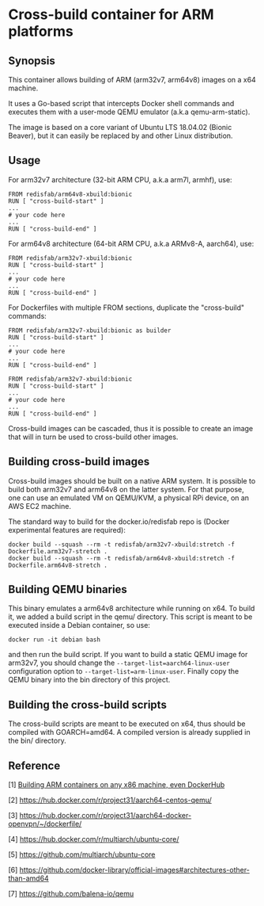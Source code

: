 # Cross-build container for ARM platforms

## Synopsis

This container allows building of ARM (arm32v7, arm64v8) images on a x64 machine.

It uses a Go-based script that intercepts Docker shell commands and executes them with a user-mode QEMU emulator (a.k.a qemu-arm-static).

The image is based on a core variant of Ubuntu LTS 18.04.02 (Bionic Beaver), but it can easily be replaced by and other Linux distribution.

## Usage

For arm32v7 architecture (32-bit ARM CPU, a.k.a arm7l, armhf), use:

```
FROM redisfab/arm64v8-xbuild:bionic
RUN [ "cross-build-start" ]
...
# your code here
...
RUN [ "cross-build-end" ]
```

For arm64v8 architecture (64-bit ARM CPU, a.k.a ARMv8-A, aarch64), use:

```
FROM redisfab/arm32v7-xbuild:bionic
RUN [ "cross-build-start" ]
...
# your code here
...
RUN [ "cross-build-end" ]
```

For Dockerfiles with multiple FROM sections, duplicate the "cross-build" commands:

```
FROM redisfab/arm32v7-xbuild:bionic as builder
RUN [ "cross-build-start" ]
...
# your code here
...
RUN [ "cross-build-end" ]

FROM redisfab/arm32v7-xbuild:bionic
RUN [ "cross-build-start" ]
...
# your code here
...
RUN [ "cross-build-end" ]
```

Cross-build images can be cascaded, thus it is possible to create an image that will in turn be used to cross-build other images.

## Building cross-build images

Cross-build images should be built on a native ARM system. It is possible to build both arm32v7 and arm64v8 on the latter system. For that purpose, one can use an emulated VM on QEMU/KVM, a physical RPi device, on an AWS EC2 machine.

The standard way to build for the docker.io/redisfab repo is (Docker experimental features are required):

```
docker build --squash --rm -t redisfab/arm32v7-xbuild:stretch -f Dockerfile.arm32v7-stretch .
docker build --squash --rm -t redisfab/arm64v8-xbuild:stretch -f Dockerfile.arm64v8-stretch .
```

## Building QEMU binaries

This binary emulates a arm64v8 architecture while running on x64. To build it, we added a build script in the qemu/ directory. This script is meant to be executed inside a Debian container, so use:

```
docker run -it debian bash
```

and then run the build script. If you want to build a static QEMU image for arm32v7, you should change the `--target-list=aarch64-linux-user` configuration option to `--target-list=arm-linux-user`. Finally copy the QEMU binary into the bin directory of this project.

## Building the cross-build scripts

The cross-build scripts are meant to be executed on x64, thus should be compiled with GOARCH=amd64. A compiled version is already supplied in the bin/ directory.

## Reference

[1] [Building ARM containers on any x86 machine, even DockerHub](https://www.balena.io/blog/building-arm-containers-on-any-x86-machine-even-dockerhub/)

[2] https://hub.docker.com/r/project31/aarch64-centos-qemu/

[3]  https://hub.docker.com/r/project31/aarch64-docker-openvpn/~/dockerfile/

[4] https://hub.docker.com/r/multiarch/ubuntu-core/

[5] https://github.com/multiarch/ubuntu-core

[6] https://github.com/docker-library/official-images#architectures-other-than-amd64 

[7] https://github.com/balena-io/qemu

